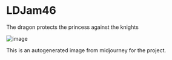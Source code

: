 # LDJam46

The dragon protects the princess against the knights

![image](https://user-images.githubusercontent.com/996529/220187456-614de947-b9bf-4d51-9f98-70f930c24669.png)

This is an autogenerated image from midjourney for the project.
